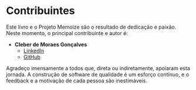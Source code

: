 # Contribuintes

Este livro e o Projeto Memoize são o resultado de dedicação e paixão. Neste momento, o principal contribuinte e autor é:

* **Cleber de Moraes Gonçalves**
    * [LinkedIn](https://www.linkedin.com/in/demgoncalves/)
    * [GitHub](https://github.com/deMGoncalves)

Agradeço imensamente a todos que, direta ou indiretamente, apoiaram esta jornada. A construção de software de qualidade é um esforço contínuo, e o feedback e a motivação de cada pessoa são inestimáveis.